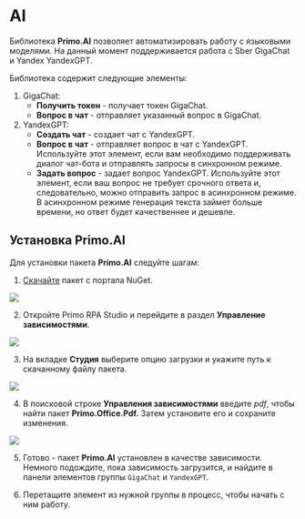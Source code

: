 # AI

Библиотека **Primo.AI** позволяет автоматизировать работу с языковыми моделями. На данный момент поддерживается работа с Sber GigaChat и Yandex YandexGPT.

Библиотека содержит следующие элементы:

1. GigaChat:
   * **Получить токен** - получает токен GigaChat.
   * **Вопрос в чат** - отправляет указанный вопрос в GigaChat.
2. YandexGPT:
   * **Создать чат** - создает чат с YandexGPT.
   * **Вопрос в чат** - отправляет вопрос в чат с YandexGPT. Используйте этот элемент, если вам необходимо поддерживать диалог чат-бота и отправлять запросы в синхронном режиме.
   * **Задать вопрос** - задает вопрос YandexGPT. Используйте этот элемент, если ваш вопрос не требует срочного ответа и, следовательно, можно отправить запрос в асинхронном режиме. В асинхронном режиме генерация текста займет больше времени, но ответ будет качественнее и дешевле.


## Установка Primo.AI

Для установки пакета **Primo.AI** следуйте шагам:

1. [Скачайте](https://www.nuget.org/packages/Primo.Office.Pdf/#readme-body-tab) пакет с портала NuGet.

![](<../../../.gitbook/assets1/>)

2. Откройте Primo  RPA Studio и перейдите в раздел **Управление зависимостями**.

![](<../../../.gitbook/assets1/>)

3. На вкладке **Студия** выберите опцию загрузки и укажите путь к скачанному файлу пакета.

![](<../../../.gitbook/assets1/>)


4. В поисковой строке **Управления зависимостями** введите *pdf*, чтобы найти пакет **Primo.Office.Pdf.** Затем установите его и сохраните изменения. 

![](<../../../.gitbook/assets1/>)

5. Готово - пакет **Primo.AI** установлен в качестве зависимости. Немного подождите, пока зависимость загрузится, и найдите в панели элементов группы `GigaChat` и `YandexGPT`.

6. Перетащите элемент из нужной группы в процесс, чтобы начать с ним работу.


